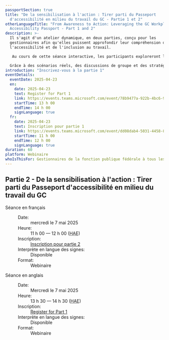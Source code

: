 ```yaml
---
passportSection: true
title: "De la sensibilisation à l'action : Tirer parti du Passeport
  d'accessibilité en milieu du travail du GC - Partie 1 et 2"
otherLanguageTitle: "From Awareness to Action: Leveraging the GC Workplace
  Accessibility Passport - Part 1 and 2"
description: >-
  Il s'agit d'un atelier dynamique, en deux parties, conçu pour les
  gestionnaires afin qu'elles puissent approfondir leur compréhension de
  l'accessibilité et de l'inclusion au travail.

   Au cours de cette séance interactive, les participants exploreront le Passeport pour l'accessibilité en milieu de travail du gouvernement du Canada en apprenant comment appliquer ses principes pour créer un environnement de travail plus accessible et plus favorable.

  Grâce à des scénarios réels, des discussions de groupe et des stratégies pratiques, les gestionnaires obtiendront les outils dont ils ont besoin pour mettre en œuvre des changements significatifs qui favorisent l'accessibilité et donnent les moyens de réussir à tous les employés.
introduction: "Inscrivez-vous à la partie 1"
eventDetails:
  eventDate: 2025-04-23
  en:
    date: 2025-04-23
    text: Register for Part 1
    link: https://events.teams.microsoft.com/event/78b9477a-922b-4bc6-9864-8290198178fa@d05bc194-94bf-4ad6-ae2e-1db0f2e38f5e
    startTime: 13 h 00
    endTime: 14 h 00
    signLanguage: true
  fr:
    date: 2025-04-23
    text: Inscription pour partie 1
    link: https://events.teams.microsoft.com/event/dd08dab4-5031-4458-8899-fff6965b6a55@d05bc194-94bf-4ad6-ae2e-1db0f2e38f5e
    startTime: 11 h 00
    endTime: 12 h 00
    signLanguage: true
duration: 60
platform: Webinaire
whoIsThisFor: Gestionnaires de la fonction publique fédérale à tous les niveaux
---
```

## Partie 2 - De la sensibilisation à l'action : Tirer parti du Passeport d'accessibilité en milieu du travail du GC

<dl class="colcount-md-2">
	<dt>Séance en français</dt>
	<dd>
		<dl class="ml-4 mt-3">
			<dt>Date:</dt>
			<dd class="ml-4">mercredi le 7 mai 2025</dd>
			<dt>Heure:</dt>
			<dd class="ml-4">11 h 00 — 12 h 00 (<abbr title="Heure avancée de l'Est">HAE</abbr>)</dd>
			<dt>Inscription:</dt>
			<dd class="ml-4"><a href="https://events.teams.microsoft.com/event/360d54ca-6f99-4ac5-bf27-30b465abd84c@d05bc194-94bf-4ad6-ae2e-1db0f2e38f5e">Inscription pour partie 2</a></dd>
			<dt>Interprète en langue des signes:</dt>
			<dd class="ml-4">Disponible</dd>
			<dt>Format:</dt>
			<dd class="ml-4">Webinaire</dd>
		</dl>
	</dd>
	<dt>Séance en anglais</dt>
	<dd>
		<dl class="ml-4 mt-3">
			<dt>Date:</dt>
			<dd class="ml-4">Mercredi le 7 mai 2025</dd>
			<dt>Heure:</dt>
			<dd class="ml-4">13 h 30 — 14 h 30 (<abbr title="Heure avancée de l'Est">HAE</abbr>)</dd>
			<dt>Inscription:</dt>
			<dd class="ml-4"><a lang="en" href="https://events.teams.microsoft.com/event/ef25b7b2-21f9-418f-ba97-ed9252f52dcc@d05bc194-94bf-4ad6-ae2e-1db0f2e38f5e">Register for Part 1</a></dd>
			<dt>Interprète en langue des signes:</dt>
			<dd class="ml-4">Disponible</dd>
			<dt>Format:</dt>
			<dd class="ml-4">Webinaire</dd>
		</dl>
	</dd>
</dl>

